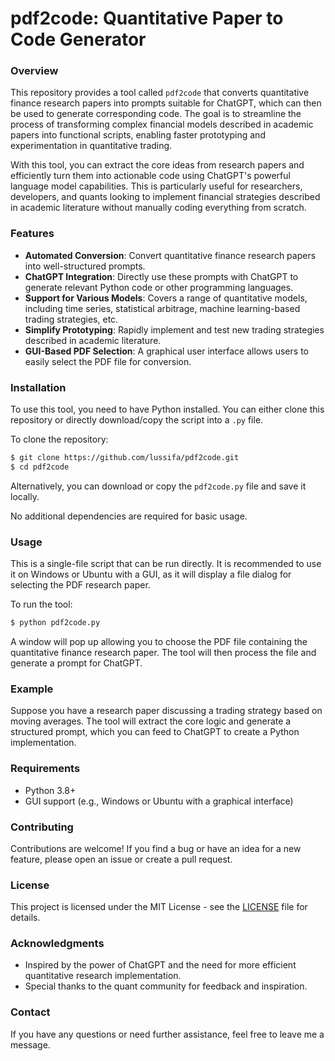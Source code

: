 # pdf2code: Quantitative Paper to Code Generator

### Overview
This repository provides a tool called `pdf2code` that converts quantitative finance research papers into prompts suitable for ChatGPT, which can then be used to generate corresponding code. The goal is to streamline the process of transforming complex financial models described in academic papers into functional scripts, enabling faster prototyping and experimentation in quantitative trading.

With this tool, you can extract the core ideas from research papers and efficiently turn them into actionable code using ChatGPT's powerful language model capabilities. This is particularly useful for researchers, developers, and quants looking to implement financial strategies described in academic literature without manually coding everything from scratch.

### Features
- **Automated Conversion**: Convert quantitative finance research papers into well-structured prompts.
- **ChatGPT Integration**: Directly use these prompts with ChatGPT to generate relevant Python code or other programming languages.
- **Support for Various Models**: Covers a range of quantitative models, including time series, statistical arbitrage, machine learning-based trading strategies, etc.
- **Simplify Prototyping**: Rapidly implement and test new trading strategies described in academic literature.
- **GUI-Based PDF Selection**: A graphical user interface allows users to easily select the PDF file for conversion.

### Installation
To use this tool, you need to have Python installed. You can either clone this repository or directly download/copy the script into a `.py` file.

To clone the repository:

```bash
$ git clone https://github.com/lussifa/pdf2code.git
$ cd pdf2code
```

Alternatively, you can download or copy the `pdf2code.py` file and save it locally.

No additional dependencies are required for basic usage.

### Usage
This is a single-file script that can be run directly. It is recommended to use it on Windows or Ubuntu with a GUI, as it will display a file dialog for selecting the PDF research paper.

To run the tool:

```bash
$ python pdf2code.py
```

A window will pop up allowing you to choose the PDF file containing the quantitative finance research paper. The tool will then process the file and generate a prompt for ChatGPT.

### Example
Suppose you have a research paper discussing a trading strategy based on moving averages. The tool will extract the core logic and generate a structured prompt, which you can feed to ChatGPT to create a Python implementation.

### Requirements
- Python 3.8+
- GUI support (e.g., Windows or Ubuntu with a graphical interface)

### Contributing
Contributions are welcome! If you find a bug or have an idea for a new feature, please open an issue or create a pull request.

### License
This project is licensed under the MIT License - see the [LICENSE](LICENSE) file for details.

### Acknowledgments
- Inspired by the power of ChatGPT and the need for more efficient quantitative research implementation.
- Special thanks to the quant community for feedback and inspiration.

### Contact
If you have any questions or need further assistance, feel free to leave me a message.

